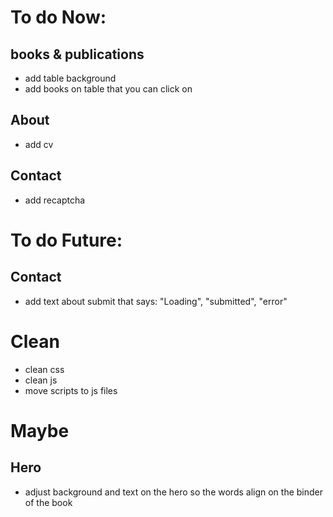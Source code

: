 # To do Now:

## books & publications

- add table background
- add books on table that you can click on

## About

- add cv

## Contact

- add recaptcha

# To do Future:

## Contact

- add text about submit that says: "Loading", "submitted", "error"

# Clean

- clean css
- clean js
- move scripts to js files

# Maybe

## Hero

- adjust background and text on the hero so the words align on the binder of the book
